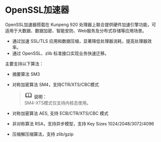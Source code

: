 # OpenSSL加速器<a name="ZH-CN_TOPIC_0215756628"></a>

OpenSSL加速器搭载在 Kunpeng 920 处理器上联合提供硬件加速引擎功能，可适用于大数据、数据加密、智能安防、Web服务及分布式存储等应用场景。

-   通过加速 SSL/TLS 应用和数据压缩，显著降低处理器消耗，提高处理器效率。
-   通过 OpenSSL、zlib 标准接口实现业务快速迁移。

主要支持以下算法：

-   摘要算法 SM3
-   对称加密算法 SM4，支持CTR/XTS/CBC模式

    >![](public_sys-resources/icon-note.gif) **说明：**   
    >SM4-XTS模式仅支持内核态使用。  

-   对称加密算法 AES, 支持 ECB/CTR/XTS/CBC 模式
-   非对称算法 RSA，支持异步模型，支持 Key Sizes 1024/2048/3072/4096
-   压缩解压缩算法，支持 zlib/gzip

